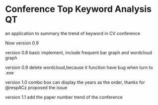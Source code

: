 # Conference Top Keyword Analysis QT
 an application to summary the trend of keyword in CV conference

Now version 0.9


version 0.8 basic implement, include frequent bar graph and wordcloud graph

version 0.9 delete wordcloud,because it function have bug when turn to .exe

version 1.0 combo box can display the years as the order, thanks for @respACz proposed the issue

version 1.1 add the paper number trend of the conference